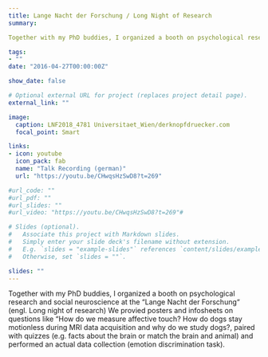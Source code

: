 ```yaml
---
title: Lange Nacht der Forschung / Long Night of Research
summary: 

Together with my PhD buddies, I organized a booth on psychological research and social neuroscience at the “Lange Nacht der Forschung“ (engl. Long night of research) We provied posters and infosheets on questions like “How do we measure affective touch? How do dogs stay motionless during MRI data acquisition and why do we study dogs?, paired with quizzes (e.g. facts about the brain or match the brain and animal) and performed an actual data collection (emotion discrimination task).

tags:
- ""
date: "2016-04-27T00:00:00Z"

show_date: false

# Optional external URL for project (replaces project detail page).
external_link: ""

image:
  caption: LNF2018_4781 Universitaet_Wien/derknopfdruecker.com
  focal_point: Smart

links:
- icon: youtube
  icon_pack: fab
  name: "Talk Recording (german)"
  url: "https://youtu.be/CHwqsHzSwD8?t=269"

#url_code: ""
#url_pdf: ""
#url_slides: ""
#url_video: "https://youtu.be/CHwqsHzSwD8?t=269"#

# Slides (optional).
#   Associate this project with Markdown slides.
#   Simply enter your slide deck's filename without extension.
#   E.g. `slides = "example-slides"` references `content/slides/example-slides.md`.
#   Otherwise, set `slides = ""`.

slides: ""
---
```


Together with my PhD buddies, I organized a booth on psychological research and social neuroscience at the “Lange Nacht der Forschung“ (engl. Long night of research) We provied posters and infosheets on questions like “How do we measure affective touch? How do dogs stay motionless during MRI data acquisition and why do we study dogs?, paired with quizzes (e.g. facts about the brain or match the brain and animal) and performed an actual data collection (emotion discrimination task).